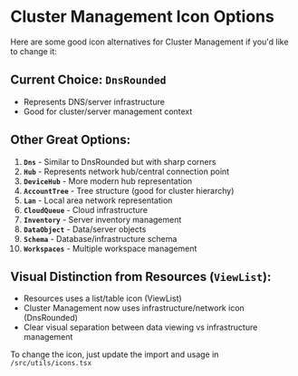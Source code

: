 # Cluster Management Icon Options

Here are some good icon alternatives for Cluster Management if you'd like to change it:

## Current Choice: `DnsRounded`

- Represents DNS/server infrastructure
- Good for cluster/server management context

## Other Great Options:

1. **`Dns`** - Similar to DnsRounded but with sharp corners
2. **`Hub`** - Represents network hub/central connection point
3. **`DeviceHub`** - More modern hub representation
4. **`AccountTree`** - Tree structure (good for cluster hierarchy)
5. **`Lan`** - Local area network representation
6. **`CloudQueue`** - Cloud infrastructure
7. **`Inventory`** - Server inventory management
8. **`DataObject`** - Data/server objects
9. **`Schema`** - Database/infrastructure schema
10. **`Workspaces`** - Multiple workspace management

## Visual Distinction from Resources (`ViewList`):

- Resources uses a list/table icon (ViewList)
- Cluster Management now uses infrastructure/network icon (DnsRounded)
- Clear visual separation between data viewing vs infrastructure management

To change the icon, just update the import and usage in `/src/utils/icons.tsx`
